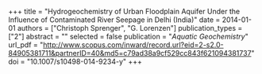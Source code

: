+++
title = "Hydrogeochemistry of Urban Floodplain Aquifer Under the Influence of Contaminated River Seepage in Delhi (India)"
date = 2014-01-01
authors = ["Christoph Sprenger", "G. Lorenzen"]
publication_types = ["2"]
abstract = ""
selected = false
publication = "*Aquatic Geochemistry*"
url_pdf = "http://www.scopus.com/inward/record.url?eid=2-s2.0-84905381711&partnerID=40&md5=c79ad38a9cf529cc843f621094381737"
doi = "10.1007/s10498-014-9234-y"
+++

